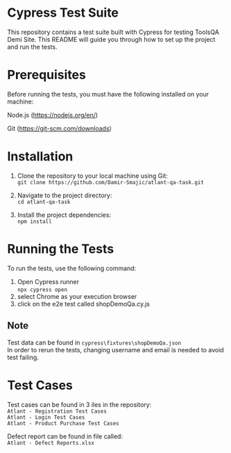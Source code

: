 # Cypress Test Suite
This repository contains a test suite built with Cypress for testing ToolsQA Demi Site. This README will guide you through how to set up the project and run the tests.

# Prerequisites
Before running the tests, you must have the following installed on your machine:

Node.js (https://nodejs.org/en/)

Git (https://git-scm.com/downloads)

# Installation
1. Clone the repository to your local machine using Git:<br />
```git clone https://github.com/Damir-Smajic/atlant-qa-task.git```

2. Navigate to the project directory:<br />
```cd atlant-qa-task```

3. Install the project dependencies:<br />
```npm install```

# Running the Tests
To run the tests, use the following command:
1. Open Cypress runner <br />
```npx cypress open```
2. select Chrome as your execution browser
3. click on the e2e test called shopDemoQa.cy.js

## Note
Test data can be found in ```cypress\fixtures\shopDemoQa.json``` <br />
In order to rerun the tests, changing username and email is needed to avoid test failing.

# Test Cases

Test cases can be found in 3 iles in the repository:<br />
```Atlant - Registration Test Cases```<br />
```Atlant - Login Test Cases```<br />
```Atlant - Product Purchase Test Cases```<br />

Defect report can be found in file called:<br />
```Atlant - Defect Reports.xlsx```<br />
